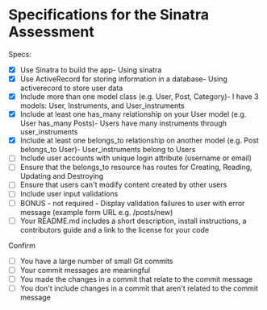 # Specifications for the Sinatra Assessment

Specs:
- [x] Use Sinatra to build the app- Using sinatra
- [x] Use ActiveRecord for storing information in a database- Using activerecord to store user data
- [x] Include more than one model class (e.g. User, Post, Category)- I have 3 models: User, Instruments, and User_instruments
- [x] Include at least one has_many relationship on your User model (e.g. User has_many Posts)- Users have many instruments through user_instruments
- [x] Include at least one belongs_to relationship on another model (e.g. Post belongs_to User)- User_instruments belong to Users
- [ ] Include user accounts with unique login attribute (username or email)
- [ ] Ensure that the belongs_to resource has routes for Creating, Reading, Updating and Destroying
- [ ] Ensure that users can't modify content created by other users
- [ ] Include user input validations
- [ ] BONUS - not required - Display validation failures to user with error message (example form URL e.g. /posts/new)
- [ ] Your README.md includes a short description, install instructions, a contributors guide and a link to the license for your code

Confirm
- [ ] You have a large number of small Git commits
- [ ] Your commit messages are meaningful
- [ ] You made the changes in a commit that relate to the commit message
- [ ] You don't include changes in a commit that aren't related to the commit message